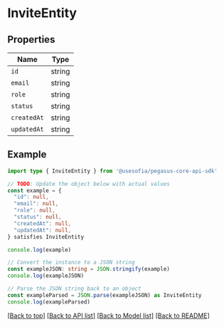 
# InviteEntity


## Properties

Name | Type
------------ | -------------
`id` | string
`email` | string
`role` | string
`status` | string
`createdAt` | string
`updatedAt` | string

## Example

```typescript
import type { InviteEntity } from '@usesofia/pegasus-core-api-sdk'

// TODO: Update the object below with actual values
const example = {
  "id": null,
  "email": null,
  "role": null,
  "status": null,
  "createdAt": null,
  "updatedAt": null,
} satisfies InviteEntity

console.log(example)

// Convert the instance to a JSON string
const exampleJSON: string = JSON.stringify(example)
console.log(exampleJSON)

// Parse the JSON string back to an object
const exampleParsed = JSON.parse(exampleJSON) as InviteEntity
console.log(exampleParsed)
```

[[Back to top]](#) [[Back to API list]](../README.md#api-endpoints) [[Back to Model list]](../README.md#models) [[Back to README]](../README.md)



